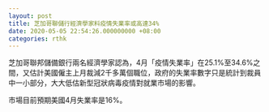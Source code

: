 ```yaml
---
layout: post
title: 芝加哥聯儲行經濟學家料疫情失業率或高達34%
date: 2020-05-05 22:54:26.000000000 +08:00
categories: rthk
---
```


芝加哥聯邦儲備銀行兩名經濟學家認為，4月「疫情失業率」在25.1%至34.6%之間，又估計美國僱主上月裁減2千多萬個職位，政府的失業率數字只是統計到裁員中一小部分，大大低估新型冠狀病毒疫情對就業市場的影響。

市場目前預期美國4月失業率是16%。
